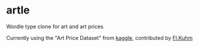 # artle
Wordle type clone for art and art prices

Currently using the "Art Price Dataset" from [kaggle](https://www.kaggle.com/datasets/flkuhm/art-price-dataset), contributed by [Fl.Kuhm](https://www.kaggle.com/flkuhm)
